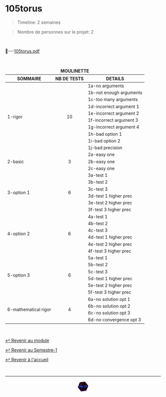 # 105torus

> Timeline: 2 semaines

> Nombre de personnes sur le projet: 2

<br>

📂---[105torus.pdf](https://github.com/Studio-17/Epitech-Subjects/blob/main/Semester-1/B-MAT-100/105torus/105torus.pdf)

<br>

<table align="center">
    <thead>
    <tr>
            <td colspan="3" align="center"><strong>MOULINETTE</strong></td>
    </tr>
        <tr>
            <th>SOMMAIRE</th>
            <th>NB DE TESTS</th>
            <th>DETAILS</th>
        </tr>
    </thead>
    <tbody>
        <tr>
            <td rowspan="10">1-rigor</td>
            <td rowspan="10" style="text-align: center;">10</td>
            <td>1a-no arguments</td>
        </tr>
        <tr>
            <td>1b-not enough arguments</td>
        </tr>
        <tr>
            <td>1c-too many arguments</td>
        </tr>
        <tr>
            <td>1d-incorrect argument 1</td>
        </tr>
        <tr>
            <td>1e-incorrect argument 2</td>
        </tr>
        <tr>
            <td>1f-incorrect argument 3</td>
        </tr>
        <tr>
            <td>1g-incorrect argument 4</td>
        </tr>
        <tr>
            <td>1h-bad option 1</td>
        </tr>
        <tr>
            <td>1i-bad option 2</td>
        </tr>
        <tr>
            <td>1j-bad precision</td>
        </tr>
        <tr>
            <td rowspan="3">2-basic</td>
            <td rowspan="3" style="text-align: center;">3</td>
            <td>2a-easy one</td>
        </tr>
        <tr>
            <td>2b-easy one</td>
        </tr>
        <tr>
            <td>2c-easy one</td>
        </tr>
        <tr>
            <td rowspan="6">3-option 1</td>
            <td rowspan="6" style="text-align: center;">6</td>
            <td>3a-test 1</td>
        </tr>
        <tr>
            <td>3b-test 2</td>
        </tr>
        <tr>
            <td>3c-test 3</td>
        </tr>
        <tr>
            <td>3d-test 1 higher prec</td>
        </tr>
        <tr>
            <td>3e-test 2 higher prec</td>
        </tr>
        <tr>
            <td>3f-test 3 higher prec</td>
        </tr>
        <tr>
            <td rowspan="6">4-option 2</td>
            <td rowspan="6" style="text-align: center;">6</td>
            <td>4a-test 1</td>
        </tr>
        <tr>
            <td>4b-test 2</td>
        </tr>
        <tr>
            <td>4c-test 3</td>
        </tr>
        <tr>
            <td>4d-test 1 higher prec</td>
        </tr>
        <tr>
            <td>4e-test 2 higher prec</td>
        </tr>
        <tr>
            <td>4f-test 3 higher prec</td>
        </tr>
        <tr>
            <td rowspan="6">5-option 3</td>
            <td rowspan="6" style="text-align: center;">6</td>
            <td>5a-test 1</td>
        </tr>
        <tr>
            <td>5b-test 2</td>
        </tr>
        <tr>
            <td>5c-test 3</td>
        </tr>
        <tr>
            <td>5d-test 1 higher prec</td>
        </tr>
        <tr>
            <td>5e-test 2 higher prec</td>
        </tr>
        <tr>
            <td>5f-test 3 higher prec</td>
        </tr>
        <tr>
            <td rowspan="4">6-mathematical rigor</td>
            <td rowspan="4" style="text-align: center;">4</td>
            <td>6a-no solution opt 1</td>
        </tr>
        <tr>
            <td>6b-no solution opt 2</td>
        </tr>
        <tr>
            <td>6c-no solution opt 3</td>
        </tr>
        <tr>
            <td>6d-no convergence opt 3</td>
        </tr>
    </tbody>
</table>

<br>

[↩️ Revenir au module](https://github.com/Studio-17/Epitech-Subjects/tree/main/Semester-1/B-MAT-100)

[↩️ Revenir au Semestre-1](https://github.com/Studio-17/Epitech-Subjects/tree/main/Semester-1)

[↩️ Revenir à l'accueil](https://github.com/Studio-17/Epitech-Subjects)

<br>

---

<div align="center">

<a href="https://github.com/Studio-17" target="_blank"><img src="../../../assets/voc17.gif" width="40"></a>

